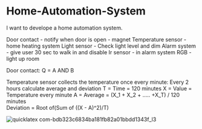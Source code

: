 # Home-Automation-System

I want to develope a home automation system.

Door contact - notify when door is open - magnet
Temperature sensor - home heating system
Light sensor -  Check light level and dim
Alarm system - give user 30 sec to walk in and disable
Ir sensor - in alarm system
RGB - light up room

Door contact:
Q = A AND B

Temperature sensor collects the temperature once every minute:
Every 2 hours calculate average and deviation
T = Time = 120 minutes
X = Value = Temperature every minute
A = Average = (X_1 + X_2 + ….. +X_T) / 120 minutes <br />
Deviation = Root of(Sum of ((X - A)^2)/T)


![quicklatex com-bdb323c6834ba181fb82a01bbdd1343f_l3](https://user-images.githubusercontent.com/114096417/222475047-ad44a96c-8475-478d-8189-aa0e26bd8a62.png)
